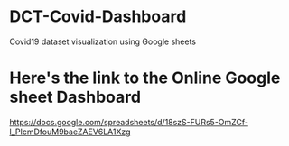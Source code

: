 # DCT-Covid-Dashboard
Covid19 dataset visualization using Google sheets

# Here's the link to the Online Google sheet Dashboard
https://docs.google.com/spreadsheets/d/18szS-FURs5-OmZCf-l_PIcmDfouM9baeZAEV6LA1Xzg
